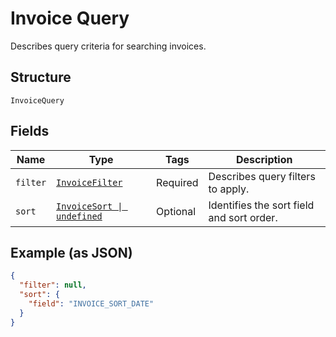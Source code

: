 
# Invoice Query

Describes query criteria for searching invoices.

## Structure

`InvoiceQuery`

## Fields

| Name | Type | Tags | Description |
|  --- | --- | --- | --- |
| `filter` | [`InvoiceFilter`](/doc/models/invoice-filter.md) | Required | Describes query filters to apply. |
| `sort` | [`InvoiceSort \| undefined`](/doc/models/invoice-sort.md) | Optional | Identifies the sort field and sort order. |

## Example (as JSON)

```json
{
  "filter": null,
  "sort": {
    "field": "INVOICE_SORT_DATE"
  }
}
```


